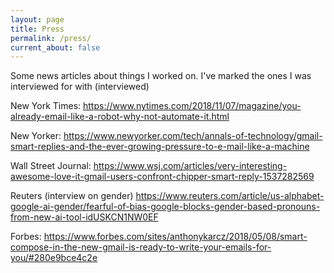 ```yaml
---
layout: page
title: Press
permalink: /press/
current_about: false
---
```


Some news articles about things I worked on. I've marked the ones I was interviewed for with (interviewed)


New York Times: https://www.nytimes.com/2018/11/07/magazine/you-already-email-like-a-robot-why-not-automate-it.html 

New Yorker: https://www.newyorker.com/tech/annals-of-technology/gmail-smart-replies-and-the-ever-growing-pressure-to-e-mail-like-a-machine 

Wall Street Journal: 
https://www.wsj.com/articles/very-interesting-awesome-love-it-gmail-users-confront-chipper-smart-reply-1537282569

Reuters (interview on gender)
https://www.reuters.com/article/us-alphabet-google-ai-gender/fearful-of-bias-google-blocks-gender-based-pronouns-from-new-ai-tool-idUSKCN1NW0EF 

Forbes: https://www.forbes.com/sites/anthonykarcz/2018/05/08/smart-compose-in-the-new-gmail-is-ready-to-write-your-emails-for-you/#280e9bce4c2e
